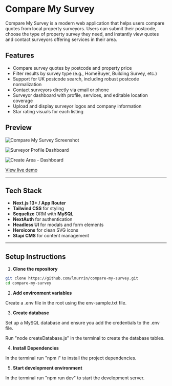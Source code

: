 # Compare My Survey

Compare My Survey is a modern web application that helps users compare quotes from local property surveyors. Users can submit their postcode, choose the type of property survey they need, and instantly view quotes and contact surveyors offering services in their area.

## Features

- Compare survey quotes by postcode and property price
- Filter results by survey type (e.g., HomeBuyer, Building Survey, etc.)
- Support for UK postcode search, including robust postcode normalization
- Contact surveyors directly via email or phone
- Surveyor dashboard with profile, services, and editable location coverage
- Upload and display surveyor logos and company information
- Star rating visuals for each listing

## Preview

![Compare My Survey Screenshot](https://laurencemurrin.co.uk/assets/cms-screenshot-home.jpg)

![Surveyor Profile Dashboard](https://laurencemurrin.co.uk/assets/cms-screenshot-dashboard.jpg)

![Create Area - Dashboard](https://laurencemurrin.co.uk/assets/cms-screenshot-areas.jpg)

<a href="https://demo.comparemysurvey.com/" target="_blank">
  View live demo
</a>


---

## Tech Stack

- **Next.js 13+ / App Router**
- **Tailwind CSS** for styling
- **Sequelize** ORM with **MySQL**
- **NextAuth** for authentication
- **Headless UI** for modals and form elements
- **Heroicons** for clean SVG icons
- **Stapi CMS** for content management

---

## Setup Instructions

1. **Clone the repository**

```bash
git clone https://github.com/lmurrin/compare-my-survey.git
cd compare-my-survey
```

2. **Add environment variables**

Create a .env file in the root using the env-sample.txt file.

3. **Create database**

Set up a MySQL database and ensure you add the credentials to the .env file.

Run "node createDatabase.js" in the terminal to create the database tables.

4. **Install Dependencies**

In the terminal run "npm i" to install the project dependencies.

5. **Start development environment**

In the terminal run "npm run dev" to start the development server.





